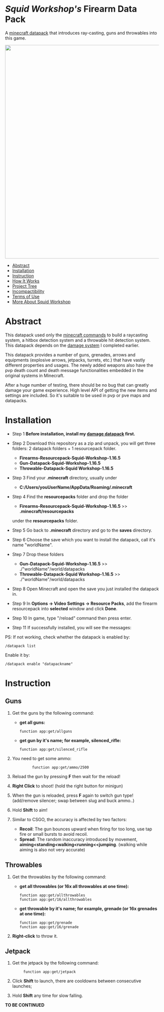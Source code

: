 
# _Squid Workshop's_ Firearm Data Pack
A [minecraft datapack](https://minecraft.fandom.com/wiki/Data_Pack) that introduces ray-casting, guns and throwables into this game.

<p>
<img src="https://github.com/DaveHJT/Firearm-Minecraft-Squid-Workshop-Project/blob/main/Media/firearms_collection.jpg?raw=true" width="700">
</p>

- [Abstract](#Abstract)
- [Installation](#installation)
- [Instruction](#Instruction)
- [How It Works](#How-It-Works)
- [Project Tree](#Project-Tree)
- [Incompactibility](#Incompactibility)
- [Terms of Use](#Terms-of-Use)
- [More About Squid Workshop](#More-About-Squid-Workshop)

# Abstract
This datapack used only the [minecraft commands](https://minecraft.fandom.com/wiki/Commands) to build a raycasting system, a hitbox detection system and a throwable hit detection system. This datapack depends on the [damage system](https://github.com/DaveHJT/Damage-Minecraft-Squid-Workshop-Project) I completed earlier.

This datapack provides a number of guns, grenades, arrows and equipments (explosive arrows, jetpacks, turrets, etc.) that have vastly different properties and usages. The newly added weapons also have the pvp death count and death message functionalities embedded in the original systems in Minecraft.

After a huge number of testing, there should be no bug that can greatly damage your game experience. High level API of getting the new items and settings are included. So it's suitable to be used in pvp or pve maps and datapacks.


# Installation
- Step 1 **Before installation, install my [damage datapack](https://github.com/DaveHJT/Damage-Minecraft-Squid-Workshop-Project) first.**

- Step 2 Download this repository as a zip and unpack, you will get three folders: 2 datapack folders + 1 resourcepack folder.
	- **Firearms-Resourcepack-Squid-Workshop-1.16.5**
	- **Gun-Datapack-Squid-Workshop-1.16.5**
	- **Throwable-Datapack-Squid Workshop-1.16.5**
- Step 3 Find  your **.minecraft** directory, usually under
	- **C:/Users/youUserName/AppData/Roaming/.minecraft**
- Step 4 Find the **resourcepacks** folder and drop the folder
	- **Firearms-Resourcepack-Squid-Workshop-1.16.5** >>  **.minecraft/resourcepacks**
	
	under the **resourcepacks** folder.
- Step 5 Go back to **.minecraft** directory and go to the **saves** directory.
- Step 6 Choose the save which you want to install the datapack, call it's name "worldName".
- Step 7 Drop these folders
	- **Gun-Datapack-Squid-Workshop-1.16.5** >> ./"worldName"/world/datapacks
	- **Throwable-Datapack-Squid Workshop-1.16.5** >> ./"worldName"/world/datapacks

- Step 8 Open Minecraft and open the save you just installed the datapack in.
- Step 9 In **Options -> Video Settings -> Resource Packs**, add the firearm resourcepack into **selected** window and click **Done**.
- Step 10 In game, type "/reload" command then press enter.
- Step 11 If successfully installed, you will see the messages: 

PS: If not working, check whether the datapack is enabled by:

	/datapack list
Enable it by:

	/datapack enable "datapackname"
  
# Instruction
## Guns
1. Get the guns by the following command:
	*	**get all guns:**			

			function app:get/allguns
	*	**get gun by it's name; for example, silenced_rifle:**			

			function app:get/silenced_rifle



2. You need to get some ammo:

				function app:get/ammo/2500

3. Reload the gun by pressing **F** then wait for the reload! 
4. **Right Click** to shoot! (hold the right button for minigun)
5. When the gun is reloaded, press **F** again to switch gun type!(add/remove silencer; swap between slug and buck ammo..)
6. Hold **Shift** to aim!
7. Similar to CSGO, the accuracy is affected by two factors:
	* **Recoil**: The gun bounces upward when firing for too long, use tap fire or small bursts to avoid recoil.
	* **Spread**: The random inaccuracy introduced by movement, **aiming<standing<walking<running<<jumping**. (walking while aiming is also not very accurate)

## Throwables
1. Get the throwables by the following command:
	*	**get all throwables (or 16x all throwables at one time):**			

			function app:get/allthrowables
			function app:get/16/allthrowables
	*	**get throwable by it's name; for example, grenade (or 16x grenades at one time):**			

			function app:get/grenade
			function app:get/16/grenade
2. **Right-click** to throw it.

## Jetpack
1. Get the jetpack by the following command:

			function app:get/jetpack

2. Click **Shift** to launch, there are cooldowns between consecutive launches;
3. Hold **Shift** any time for slow falling.

**TO BE CONTINUED**
